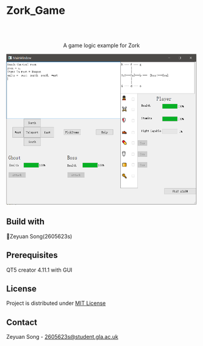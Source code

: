 # Zork_Game
<br />
<div align="center">
  <br />
   <p align="center">
    A game logic example for Zork
    <br />
    </p>
  <img src="images/MainScreen.PNG" width="600" height="400"><br>
 
</div>


## Build with
:running:Zeyuan Song(2605623s)<br>


## Prerequisites
QT5 creator 4.11.1 with GUI<br>


## License
Project is distributed under <a href="https://github.com/zeyuan-song0204/Remote-infrared-thermometer-/blob/main/LICENSE">MIT License</a>
## Contact
Zeyuan Song - 2605623s@student.gla.ac.uk








